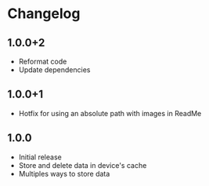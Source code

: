 # Changelog
## 1.0.0+2

- Reformat code 
- Update dependencies 

## 1.0.0+1 

- Hotfix for using an absolute path with images in ReadMe 
## 1.0.0 

- Initial release
- Store and delete data in device's cache 
- Multiples ways to store data 

